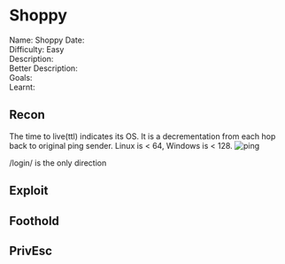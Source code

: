 # Shoppy 
Name: Shoppy
Date:  
Difficulty: Easy  
Description:  
Better Description:  
Goals:  
Learnt:

## Recon

The time to live(ttl) indicates its OS. It is a decrementation from each hop back to original ping sender. Linux is < 64, Windows is < 128.
![ping](Screenshots/ping.png)

/login/ is the only direction

## Exploit

## Foothold

## PrivEsc

     
